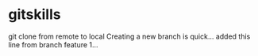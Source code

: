 # gitskills
git clone from remote to local
Creating a new branch is quick...
added this line from branch feature 1...
